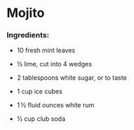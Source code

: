 #  Mojito

### Ingredients:
*   10 fresh mint leaves
    
*   ½ lime, cut into 4 wedges
    
*   2 tablespoons white sugar, or to taste
    
*   1 cup ice cubes
    
*   1 ½ fluid ounces white rum
    
*   ½ cup club soda